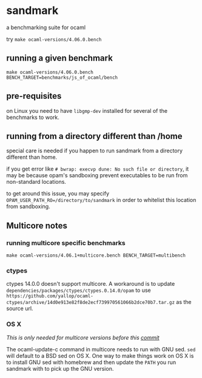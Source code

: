 # sandmark

a benchmarking suite for ocaml

try `make ocaml-versions/4.06.0.bench`

## running a given benchmark

`make ocaml-versions/4.06.0.bench BENCH_TARGET=benchmarks/js_of_ocaml/bench`

## pre-requisites

on Linux you need to have `libgmp-dev` installed for several of the benchmarks to work. 

## running from a directory different than /home

special care is needed if you happen to run sandmark from a directory different than home.

if you get error like `# bwrap: execvp dune: No such file or directory`, it may be because opam's sandboxing prevent executables to be run from non-standard locations.

to get around this issue, you may specify `OPAM_USER_PATH_RO=/directory/to/sandmark` in order to whitelist this location from sandboxing.

## Multicore notes

### running multicore specific benchmarks

`make ocaml-versions/4.06.1+multicore.bench BENCH_TARGET=multibench`

### ctypes

ctypes 14.0.0 doesn't support multicore. A workaround is to update `dependencies/packages/ctypes/ctypes.0.14.0/opam` to use `https://github.com/yallop/ocaml-ctypes/archive/14d0e913e82f8de2ecf739970561066b2dce70b7.tar.gz` as the source url. 

### OS X

*This is only needed for multicore versions before this [commit](https://github.com/ocaml-multicore/ocaml-multicore/commit/cb094cbc53c30a801a97f1cb1fb0b0d276d54aaf)*

The ocaml-update-c command in multicore needs to run with GNU sed. `sed` will default to a BSD sed on OS X. One way to make things work on OS X is to install GNU sed with homebrew and then update the `PATH` you run sandmark with to pick up the GNU version. 

